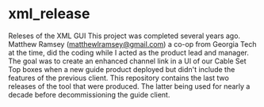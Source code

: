 # xml_release
Releses of the XML GUI
This project was completed several years ago.  Matthew Ramsey (matthewlramsey@gmail.com) a co-op from Georgia Tech at the time, did the coding while I acted as the product lead and manager.  
The goal was to create an enhanced channel link in a UI of our Cable Set Top boxes when a new guide product deployed but didn't include the features of the previous client.
This repository contains the last two releases of the tool that were produced.  The latter being used for nearly a decade before decommissioning the guide client.
